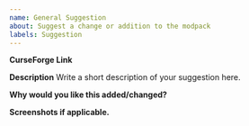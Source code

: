 ```yaml
---
name: General Suggestion
about: Suggest a change or addition to the modpack
labels: Suggestion
---
```


**CurseForge Link**

**Description**
Write a short description of your suggestion here.

**Why would you like this added/changed?**

**Screenshots if applicable.**
